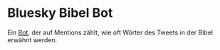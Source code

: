# Bluesky Bibel Bot

Ein [Bot](https://bsky.app/profile/bibel-zaehler.bsky.social), der auf Mentions zählt, wie oft Wörter des Tweets in der Bibel erwähnt werden.